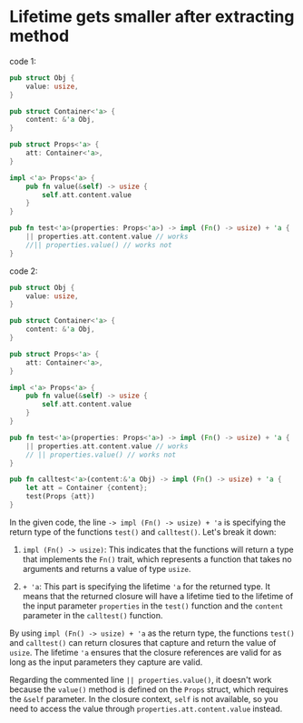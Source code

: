 # Lifetime gets smaller after extracting method


code 1:

```rust
pub struct Obj {
    value: usize,
}

pub struct Container<'a> {
    content: &'a Obj,
}

pub struct Props<'a> {
    att: Container<'a>,
}

impl <'a> Props<'a> {
    pub fn value(&self) -> usize {
        self.att.content.value
    }
}

pub fn test<'a>(properties: Props<'a>) -> impl (Fn() -> usize) + 'a {
    || properties.att.content.value // works
    //|| properties.value() // works not
}
```


code 2:

```rust
pub struct Obj {
    value: usize,
}

pub struct Container<'a> {
    content: &'a Obj,
}

pub struct Props<'a> {
    att: Container<'a>,
}

impl <'a> Props<'a> {
    pub fn value(&self) -> usize {
        self.att.content.value
    }
}

pub fn test<'a>(properties: Props<'a>) -> impl (Fn() -> usize) + 'a {
    || properties.att.content.value // works
    // || properties.value() // works not
}

pub fn calltest<'a>(content:&'a Obj) -> impl (Fn() -> usize) + 'a {
    let att = Container {content};
    test(Props {att})
}
```

In the given code, the line `-> impl (Fn() -> usize) + 'a` is specifying the return type of the functions `test()` and `calltest()`. Let's break it down:

1. `impl (Fn() -> usize)`: This indicates that the functions will return a type that implements the `Fn()` trait, which represents a function that takes no arguments and returns a value of type `usize`.

2. `+ 'a`: This part is specifying the lifetime `'a` for the returned type. It means that the returned closure will have a lifetime tied to the lifetime of the input parameter `properties` in the `test()` function and the `content` parameter in the `calltest()` function.

By using `impl (Fn() -> usize) + 'a` as the return type, the functions `test()` and `calltest()` can return closures that capture and return the value of `usize`. The lifetime `'a` ensures that the closure references are valid for as long as the input parameters they capture are valid.

Regarding the commented line `|| properties.value()`, it doesn't work because the `value()` method is defined on the `Props` struct, which requires the `&self` parameter. In the closure context, `self` is not available, so you need to access the value through `properties.att.content.value` instead.